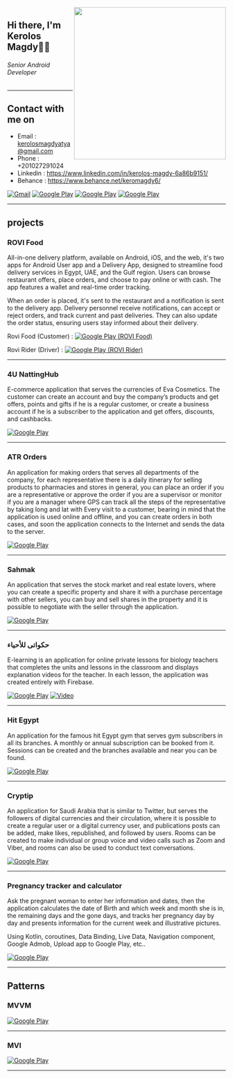 
<img align="right" width="350" height="350" src="https://i.pinimg.com/originals/e8/f4/53/e8f453469a3ec97ecd354df465d73913.gif">
<h2>Hi there, I'm Kerolos Magdy👋🌹</h2>

<h6><i class="white-italic">Senior Android Developer</i></h6>

---

## Contact with me on

* Email : kerolosmagdyatya@gmail.com
* Phone : +201027291024
* Linkedin : https://www.linkedin.com/in/kerolos-magdy-6a86b9151/
* Behance : https://www.behance.net/keromagdy6/

<p>
   <a href="https://mail.google.com/mail/u/0/#inbox?compose=GTvVlcSKjRCcHtzsPdgdFFgCpSFdBDfcTPdnCFTNqdzbkCgGCJcsPxLsDmSQTnZLdLgHHCzlKnZss" target="_blank"><img alt="Gmail" src="https://img.shields.io/badge/Gmail-D14836?style=for-the-badge&logo=gmail&logoColor=white" /></a>
  <a href="https://wa.me/qr/ATWB4H4GRYRGH1" target="_blank"><img alt="Google Play" src="https://img.shields.io/badge/WhatsApp-25D366?style=for-the-badge&logo=whatsapp&logoColor=white" /></a>
  <a href="https://www.linkedin.com/in/kerolos-magdy-6a86b9151/" target="_blank"><img alt="Google Play" src="https://img.shields.io/badge/linkedin-0077b5.svg?style=for-the-badge&logo=linkedin&logoColor=white" /></a> 
   <a href="https://www.behance.net/keromagdy6/" target="_blank"><img alt="Google Play" src="https://img.shields.io/badge/Behance-0054F7?style=for-the-badge&logo=behance&logoColor=white" /></a>
<p>

---

<h2> projects </h2>

### ROVI Food

All-in-one delivery platform, available on Android, iOS, and the web, it's two apps for Android User app and a Delivery App, designed to streamline food delivery services in Egypt, UAE, and the Gulf region. Users can browse restaurant offers, place orders, and choose to pay online or with cash. The app features a wallet and real-time order tracking.

When an order is placed, it's sent to the restaurant and a notification is sent to the delivery app. Delivery personnel receive notifications, can accept or reject orders, and track current and past deliveries. They can also update the order status, ensuring users stay informed about their delivery.


<p>
  <span>Rovi Food (Customer) : </span>
  <a href="https://play.google.com/store/apps/details?id=com.shutdownSolution.rovi" target="_blank">
    <img alt="Google Play (ROVI Food)" src="https://img.shields.io/badge/Google_Play-414141?style=for-the-badge&logo=google-play&logoColor=white" />
  </a>  
</p>
<p>
    <span>Rovi Rider (Driver) : </span>
  <a href="https://play.google.com/store/apps/details?id=com.shutdownSolution.roviDelivery" target="_blank">
    <img alt="Google Play (ROVI Rider)" src="https://img.shields.io/badge/Google_Play-414141?style=for-the-badge&logo=google-play&logoColor=white" />
  </a>  
</p>


---

### 4U NattingHub

E-commerce application that serves the currencies of Eva Cosmetics. The customer can create an account and buy the company’s products and get offers, points and gifts if he is a regular customer, or create a business account if he is a subscriber to the application and get offers, discounts, and cashbacks.

<p>
  <a href="https://play.google.com/store/apps/details?id=com.akhnaton.nettinghub4u" target="_blank"><img alt="Google Play" src="https://img.shields.io/badge/Google_Play-414141?style=for-the-badge&logo=google-play&logoColor=white" /></a> 
<p>


---


### ATR Orders

An application for making orders that serves all departments of the company, for each representative there is a daily itinerary for selling products to pharmacies and stores in general, you can place an order if you are a representative or approve the order if you are a supervisor or monitor if you are a manager where GPS can track all the steps of the representative by taking long and lat with Every visit to a customer, bearing in mind that the application is used online and offline, and you can create orders in both cases, and soon the application connects to the Internet and sends the data to the server.

<p>
  <a href="https://play.google.com/store/apps/details?id=com.akhnaton.foodvisits" target="_blank"><img alt="Google Play" src="https://img.shields.io/badge/Google_Play-414141?style=for-the-badge&logo=google-play&logoColor=white" /></a> 
<p>


---


### Sahmak

An application that serves the stock market and real estate lovers, where you can create a specific property and share it with a purchase percentage with other sellers, you can buy and sell shares in the property and it is possible to negotiate with the seller through the application.

<p>
  <a href="https://drive.google.com/file/d/1lXBUFirxViKwgGSJRbhV1hJ5i04teI-y/view?usp=drive_link" target="_blank"><img alt="Google Play" src="https://img.shields.io/badge/Google%20Drive-4285F4.svg?style=for-the-badge&logo=Google-Drive&logoColor=white" /></a> 
<p>

---

### حكواتى للأحياء

E-learning is an application for online private lessons for biology teachers that completes the units and lessons in the classroom and displays explanation videos for the teacher. In each lesson, the application was created entirely with Firebase.


<p>
  <a href="https://play.google.com/store/apps/details?id=com.kerolosatya.e_learning" target="_blank"><img alt="Google Play" src="https://img.shields.io/badge/Google_Play-414141?style=for-the-badge&logo=google-play&logoColor=white" /></a>  <a href="https://drive.google.com/file/d/1V_CM8I6OR2EUCarTlw8o-HOtEg9sdYwX/view?usp=sharing" target="_blank"><img alt="Video" src="https://img.shields.io/badge/Google%20Drive-4285F4.svg?style=for-the-badge&logo=Google-Drive&logoColor=white" /></a> 
<p>


---

### Hit Egypt

An application for the famous hit Egypt gym that serves gym subscribers in all its branches. A monthly or annual subscription can be booked from it. Sessions can be created and the branches available and near you can be found.

<p>
  <a href="https://drive.google.com/file/d/1GGDHowoKo7Uvv0PHDWzCc_qWMthgHfzY/view?usp=drive_link" target="_blank"><img alt="Google Play" src="https://img.shields.io/badge/Google%20Drive-4285F4.svg?style=for-the-badge&logo=Google-Drive&logoColor=white" /></a> 
<p>

---

### Cryptip

An application for Saudi Arabia that is similar to Twitter, but serves the followers of digital currencies and their circulation, where it is possible to create a regular user or a digital currency user, and publications posts can be added, make likes, republished, and followed by users. Rooms can be created to make individual or group voice and video calls such as Zoom and Viber, and rooms can also be used to conduct text conversations.


<p>
  <a href="https://drive.google.com/file/d/1ewIbllsnIqPSMnN9FA1IqPL7bP70U0Lw/view?usp=drive_link" target="_blank"><img alt="Google Play" src="https://img.shields.io/badge/Google%20Drive-4285F4.svg?style=for-the-badge&logo=Google-Drive&logoColor=white" /></a> 
<p>


---

### Pregnancy tracker and calculator

Ask the pregnant woman to enter her information and dates, then the application calculates the date of Birth and which week and month she is in, the remaining days and the gone days, and tracks her pregnancy day by day and presents information for the current week and illustrative pictures.

Using Kotlin, coroutines, Data Binding, Live Data, Navigation component, Google Admob, Upload app to Google Play, etc..


<p>
  <a href="https://play.google.com/store/apps/details?id=com.kerolosmagdy.pregnancycalculator&hl=ar&gl=US" target="_blank"><img alt="Google Play" src="https://img.shields.io/badge/Google_Play-414141?style=for-the-badge&logo=google-play&logoColor=white" /></a> 
<p>


-----

<h2> Patterns </h2>

### MVVM


<p>
  <a href="https://github.com/keromagdyy/mvvm_pattern" target="_blank"><img alt="Google Play" src="https://img.shields.io/badge/github-%23121011.svg?style=for-the-badge&logo=github&logoColor=white" /></a> 
<p>


---


### MVI


<p>
  <a href="https://github.com/keromagdyy/mvi_pattern" target="_blank"><img alt="Google Play" src="https://img.shields.io/badge/github-%23121011.svg?style=for-the-badge&logo=github&logoColor=white" /></a> 
<p>


---




